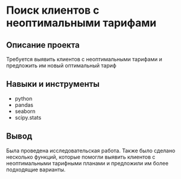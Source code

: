 # Поиск клиентов с неоптимальными тарифами
## Описание проекта
Требуется выявить клиентов с неоптимальными тарифами и предложить им новый оптимальный тариф
## Навыки и инструменты
- python
- pandas
- seaborn
-  scipy.stats
## Вывод
Была проведена исследовательская работа. Также было сделано несколько функций, которые помогли выявить клиентов с неоптимальными тарифными планами и предложили им более подходящие варианты. 
